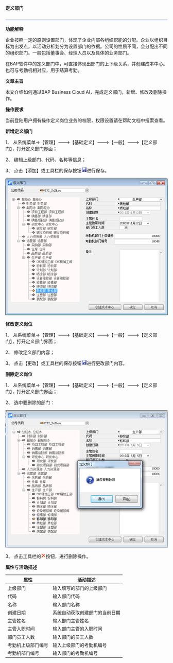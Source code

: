 **定义部门**

![img](zsk_rlzy_dy/common/headLine.png) 

**功能解释**

企业按照一定的原则设置部门，体现了企业内部各组织职能的分配。企业以组织目标为出发点，以活动分析划分为设置部门的依据。公司的性质不同，会分配出不同的组织部门。一般包括董事会、经理人员以及具体的业务部门。

在BAP软件中的定义部门中，可直接体现出部门的上下级关系，并创建成本中心。也可与考勤机相对应，用于结算考勤。

 

**文章主旨**

本文介绍如何通过BAP Business Cloud AI，完成定义部门，新增、修改及删除操作。

**操作要求**

当前登陆用户拥有操作定义岗位业务的权限，权限设置请在帮助文档中搜索查看。

**新增定义部门**

1、 从系统菜单->【管理】--->【基础定义】--->【一般】--->【定义部门】，打开定义部门界面；

2、 编辑上级部门、代码、名称等信息；

3、 点击【添加】或工具栏的保存按钮![img](zsk_rlzy_dy/common/保存.png )进行保存。

![img](zsk_rlzy_dy/5.png )

**修改定义岗位**

1、 从系统菜单->【管理】--->【基础定义】--->【一般】--->【定义部门】，打开定义部门界面；

2、 修改定义部门内容；

3、 点击【更改】或工具栏的保存按钮![img](zsk_rlzy_dy/common/保存.png )进行更改部门内容。

**删除定义岗位**

1、 从系统菜单->【管理】--->【基础定义】--->【一般】--->【定义部门】，打开定义部门界面；

2、 选中要删除的部门：

![img](zsk_rlzy_dy/6.png )

3、 点击工具栏的![img](zsk_rlzy_dy/common/删除.png)按钮，进行删除操作。

**属性与活动描述**

| **属性**           | **活动描述**                   |
| ------------------ | ------------------------------ |
| 上级部门           | 输入填写的部门的上级部门       |
| 代码               | 输入部门代码                   |
| 名称               | 输入部门名称                   |
| 创建日期           | 系统自动获取创建部门的当前日期 |
| 主管姓名           | 输入部门主管姓名               |
| 主管入职时间       | 输入部门主管的入职时间         |
| 部门员工人数       | 输入部门的员工人数             |
| 考勤机上级部门编号 | 输入上级部门的考勤机编号       |
| 考勤机部门编号     | 输入部门的考勤机编号           |

 